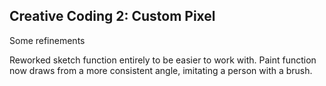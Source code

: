 ## Creative Coding 2: Custom Pixel

Some refinements

Reworked sketch function entirely to be easier to work with. Paint function now draws from a more consistent angle, imitating a person with a brush.
